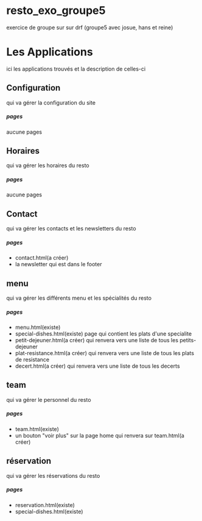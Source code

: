 # resto_exo_groupe5
exercice de groupe sur sur drf (groupe5 avec josue, hans et reine) 

# Les Applications
ici les applications trouvés et la description de celles-ci

## Configuration
qui va gérer la configuration du site
##### pages
aucune pages

## Horaires
qui va gérer les horaires du resto
##### pages
aucune pages

## Contact
qui va gérer les contacts et les newsletters du resto
##### pages
* contact.html(a créer)
* la newsletter qui est dans le footer

## menu
qui va gérer les différents menu et les spécialités du resto
##### pages
* menu.html(existe)
* special-dishes.html(existe) page qui contient les plats d'une specialite
* petit-dejeuner.html(a créer) qui renvera vers une liste de tous les petits-dejeuner
* plat-resistance.html(a créer) qui renvera vers une liste de tous les plats de resistance
* decert.html(a créer) qui renvera vers une liste de tous les decerts

## team
qui va gérer le personnel du resto
##### pages
* team.html(existe)
* un bouton "voir plus" sur la page home qui renvera sur team.html(a créer)

## réservation
qui va gérer les réservations du resto
##### pages
* reservation.html(existe)
* special-dishes.html(existe)

